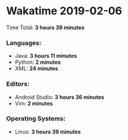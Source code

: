 # Wakatime 2019-02-06

Time Total: **3 hours 39 minutes**

### Languages:
- Java: **3 hours 11 minutes** 
- Python: **2 minutes** 
- XML: **24 minutes** 

### Editors:
- Android Studio: **3 hours 36 minutes** 
- Vim: **2 minutes** 

### Operating Systems:
- Linux: **3 hours 39 minutes** 

